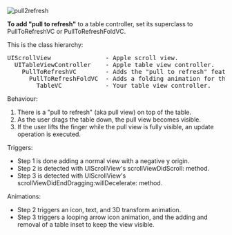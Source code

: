 ![pull2refresh](https://raw.github.com/j4n0/table-pull2refresh/master/pages/pull2refresh.gif)

**To add "pull to refresh"** to a table controller, set its superclass to PullToRefreshVC or PullToRefreshFoldVC. 

This is the class hierarchy:
<pre>UIScrollView               - Apple scroll view.
  UITableViewController    - Apple table view controller.
    PullToRefreshVC        - Adds the "pull to refresh" feature.
      PullToRefreshFoldVC  - Adds a folding animation for the "pull to refresh".
        TableVC            - Your table view controller.
</pre>

Behaviour:
  1. There is a "pull to refresh" (aka pull view) on top of the table.
  2. As the user drags the table down, the pull view becomes visible.
  3. If the user lifts the finger while the pull view is fully visible, an update operation is executed.

Triggers:
  - Step 1 is done adding a normal view with a negative y origin.
  - Step 2 is detected with UIScrollView's scrollViewDidScroll: method.
  - Step 3 is detected with UIScrollView's scrollViewDidEndDragging:willDecelerate: method.

Animations:
  - Step 2 triggers an icon, text, and 3D transform animation.
  - Step 3 triggers a looping arrow icon animation, and the adding and removal of a table inset to keep the view visible.
